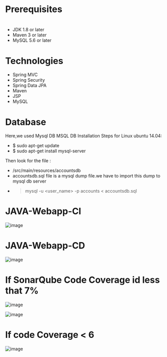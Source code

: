 # Prerequisites
#
- JDK 1.8 or later
- Maven 3 or later
- MySQL 5.6 or later

# Technologies 
- Spring MVC
- Spring Security
- Spring Data JPA
- Maven
- JSP
- MySQL
# Database
Here,we used Mysql DB 
MSQL DB Installation Steps for Linux ubuntu 14.04:
- $ sudo apt-get update
- $ sudo apt-get install mysql-server

Then look for the file :
- /src/main/resources/accountsdb
- accountsdb.sql file is a mysql dump file.we have to import this dump to mysql db server
- > mysql -u <user_name> -p accounts < accountsdb.sql


# JAVA-Webapp-CI

![image](https://user-images.githubusercontent.com/35370115/181523098-e5dffba0-a421-414d-be56-4d9431b3a04e.png)

# JAVA-Webapp-CD

![image](https://user-images.githubusercontent.com/35370115/181778556-6e0bb7ca-11a7-480d-a3b5-52f3d1428317.png)


# If SonarQube Code Coverage id less that 7% 

![image](https://user-images.githubusercontent.com/35370115/183018244-b2e1f0ce-c35c-4758-ab44-998d80674a81.png)

![image](https://user-images.githubusercontent.com/35370115/183018312-5b4269fc-7bf4-43f2-99dc-12308d50d4c2.png)

# If code Coverage < 6

![image](https://user-images.githubusercontent.com/35370115/183019078-a2ea3fd4-2f48-4844-bb1f-bb93e97773d0.png)

